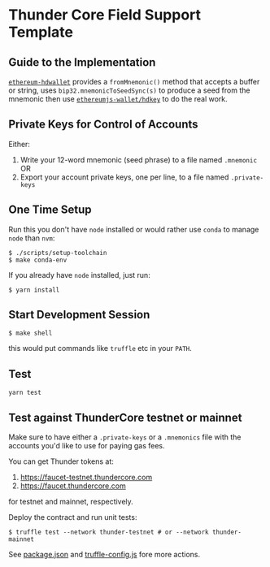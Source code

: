 # Thunder Core Field Support Template

## Guide to the Implementation
[`ethereum-hdwallet`](https://github.com/ethereumjs/ethereumjs-wallet/blob/master/test/hdkey.ts) provides a `fromMnemonic()` method that accepts a buffer or string, uses `bip32.mnemonicToSeedSync(s)` to produce a seed from the mnemonic then use [`ethereumjs-wallet/hdkey`](https://github.com/ethereumjs/ethereumjs-wallet/blob/master/test/hdkey.ts) to do the real work.

## Private Keys for Control of Accounts
Either:
1. Write your 12-word mnemonic (seed phrase) to a file named `.mnemonic` OR
2. Export your account private keys, one per line, to a file named `.private-keys`

## One Time Setup
Run this you don't have `node` installed or would rather use `conda` to manage `node` than `nvm`:
```
$ ./scripts/setup-toolchain
$ make conda-env
```

If you already have `node` installed, just run:
```
$ yarn install
```

## Start Development Session
```
$ make shell
```

this would put commands like `truffle` etc in your `PATH`.

## Test
```
yarn test
```

## Test against ThunderCore testnet or mainnet
Make sure to have either a `.private-keys` or a `.mnemonics` file with the
accounts you'd like to use for paying gas fees.

You can get Thunder tokens at:
1. https://faucet-testnet.thundercore.com
2. https://faucet.thundercore.com

for testnet and mainnet, respectively.

Deploy the contract and run unit tests:
```
$ truffle test --network thunder-testnet # or --network thunder-mainnet
```

See [package.json](package.json) and [truffle-config.js](truffle-config.js) fore more actions.
